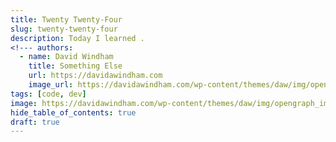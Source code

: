 ```yaml
---
title: Twenty Twenty-Four
slug: twenty-twenty-four
description: Today I learned .
<!--- authors:
  - name: David Windham
    title: Something Else
    url: https://davidawindham.com
    image_url: https://davidawindham.com/wp-content/themes/daw/img/opengraph_image.jpg -->
tags: [code, dev]
image: https://davidawindham.com/wp-content/themes/daw/img/opengraph_image.jpg
hide_table_of_contents: true
draft: true
---
```


<!-- truncate -->






